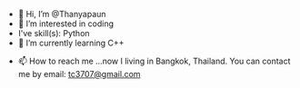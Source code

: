 - 👋 Hi, I’m @Thanyapaun
- 👀 I’m interested in coding
- I've skill(s): Python
- 🌱 I’m currently learning C++
<!--- 💞️ I’m looking to collaborate on ...--->
- 📫 How to reach me ...now I living in Bangkok, Thailand. You can contact me by email: tc3707@gmail.com

<!---
Thanyapaun/Thanyapaun is a ✨ special ✨ repository because its `README.md` (this file) appears on your GitHub profile.
You can click the Preview link to take a look at your changes.
--->
